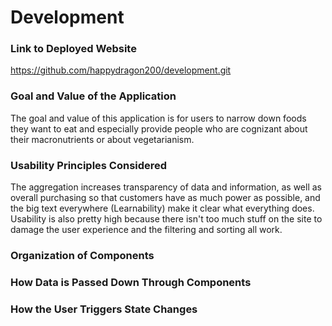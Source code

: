 # Development

### Link to Deployed Website
https://github.com/happydragon200/development.git

### Goal and Value of the Application
The goal and value of this application is for users to narrow down foods they want to eat and especially provide people who are cognizant about their macronutrients or about vegetarianism.

### Usability Principles Considered
The aggregation increases transparency of data and information, as well as overall purchasing so that customers have as much power as possible, and the big text everywhere (Learnability) make it clear what everything does. Usability is also pretty high because there isn't too much stuff on the site to damage the user experience and the filtering and sorting all work.

### Organization of Components

### How Data is Passed Down Through Components

### How the User Triggers State Changes

